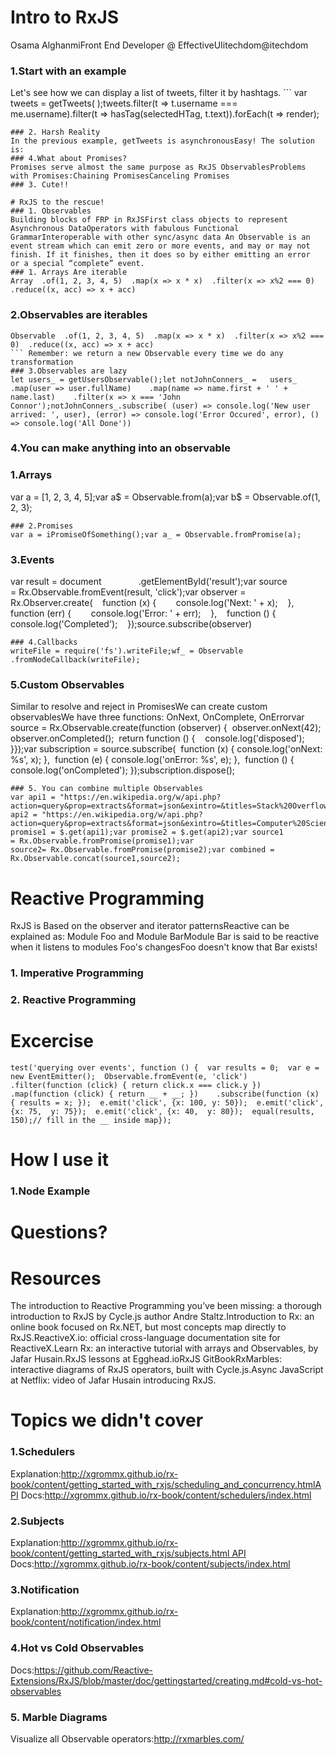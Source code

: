 # Intro to RxJS
Osama AlghanmiFront End Developer @ EffectiveUIitechdom@itechdom
### 1.Start with an example
 Let's see how we can display a list of tweets, filter it by hashtags. ```
var tweets = getTweets( );tweets.filter(t => t.username === me.username).filter(t => hasTag(selectedHTag, t.text)).forEach(t => render);
``` functional means: Non-mutating, Stateless, Composable
### 2. Harsh Reality
In the previous example, getTweets is asynchronousEasy! The solution is:
### 4.What about Promises?
Promises serve almost the same purpose as RxJS ObservablesProblems with Promises:Chaining PromisesCanceling Promises
### 3. Cute!!

# RxJS to the rescue!
### 1. Observables
Building blocks of FRP in RxJSFirst class objects to represent Asynchronous DataOperators with fabulous Functional GrammarInteroperable with other sync/async data An Observable is an event stream which can emit zero or more events, and may or may not finish. If it finishes, then it does so by either emitting an error or a special “complete” event.
### 1. Arrays Are iterable
Array  .of(1, 2, 3, 4, 5)  .map(x => x * x)  .filter(x => x%2 === 0)  .reduce((x, acc) => x + acc)
```
### 2.Observables are iterables
```
Observable  .of(1, 2, 3, 4, 5)  .map(x => x * x)  .filter(x => x%2 === 0)  .reduce((x, acc) => x + acc)
``` Remember: we return a new Observable every time we do any transformation
### 3.Observables are lazy
let users_ = getUsersObservable();let notJohnConners_ =   users_    .map(user => user.fullName)    .map(name => name.first + ' ' + name.last)    .filter(x => x === 'John Connor');notJohnConners_.subscribe( (user) => console.log('New user arrived: ', user), (error) => console.log('Error Occured', error), () => console.log('All Done'))
```
### 4.You can make anything into an observable
### 1.Arrays
var a = [1, 2, 3, 4, 5];var a$ = Observable.from(a);var b$ = Observable.of(1, 2, 3);
```    
### 2.Promises
var a = iPromiseOfSomething();var a_ = Observable.fromPromise(a);
```
### 3.Events
var result = document               .getElementById('result');var source = Rx.Observable.fromEvent(result, 'click');var observer = Rx.Observer.create(    function (x) {        console.log('Next: ' + x);    },    function (err) {        console.log('Error: ' + err);    },    function () {        console.log('Completed');    });source.subscribe(observer)
``` Rx will truncate multiple arguments from events, you can use the selector function to combine all of them
### 4.Callbacks
writeFile = require('fs').writeFile;wf_ = Observable      .fromNodeCallback(writeFile);
```
### 5.Custom Observables
Similar to resolve and reject in PromisesWe can create custom observablesWe have three functions: OnNext, OnComplete, OnErrorvar source = Rx.Observable.create(function (observer) {  observer.onNext(42);  observer.onCompleted();  return function () {    console.log('disposed');  }});var subscription = source.subscribe(  function (x) { console.log('onNext: %s', x); },  function (e) { console.log('onError: %s', e); },  function () { console.log('onCompleted'); });subscription.dispose();
```
### 5. You can combine multiple Observables
var api1 = "https://en.wikipedia.org/w/api.php?action=query&prop=extracts&format=json&exintro=&titles=Stack%20Overflow";var api2 = "https://en.wikipedia.org/w/api.php?action=query&prop=extracts&format=json&exintro=&titles=Computer%20Science";var promise1 = $.get(api1);var promise2 = $.get(api2);var source1 = Rx.Observable.fromPromise(promise1);var source2= Rx.Observable.fromPromise(promise2);var combined = Rx.Observable.concat(source1,source2);
```
# Reactive Programming
RxJS is Based on the observer and iterator patternsReactive can be explained as: Module Foo and Module BarModule Bar is said to be reactive when it listens to modules Foo's changesFoo doesn't know that Bar exists!
### 1. Imperative Programming

### 2. Reactive Programming

# Excercise
```
test('querying over events', function () {  var results = 0;  var e = new EventEmitter();  Observable.fromEvent(e, 'click')    .filter(function (click) { return click.x === click.y })    .map(function (click) { return __ + __; })    .subscribe(function (x) { results = x; });  e.emit('click', {x: 100, y: 50});  e.emit('click', {x: 75,  y: 75});  e.emit('click', {x: 40,  y: 80});  equal(results, 150);// fill in the __ inside map});
```
# How I use it
### 1.Node Example

# Questions?
# Resources
The introduction to Reactive Programming you’ve been missing: a thorough introduction to RxJS by Cycle.js author Andre Staltz.Introduction to Rx: an online book focused on Rx.NET, but most concepts map directly to RxJS.ReactiveX.io: official cross-language documentation site for ReactiveX.Learn Rx: an interactive tutorial with arrays and Observables, by Jafar Husain.RxJS lessons at Egghead.ioRxJS GitBookRxMarbles: interactive diagrams of RxJS operators, built with Cycle.js.Async JavaScript at Netflix: video of Jafar Husain introducing RxJS.
# Topics we didn't cover
### 1.Schedulers
Explanation:http://xgrommx.github.io/rx-book/content/getting_started_with_rxjs/scheduling_and_concurrency.htmlAPI Docs:http://xgrommx.github.io/rx-book/content/schedulers/index.html
### 2.Subjects
Explanation:http://xgrommx.github.io/rx-book/content/getting_started_with_rxjs/subjects.html API Docs:http://xgrommx.github.io/rx-book/content/subjects/index.html
### 3.Notification
Explanation:http://xgrommx.github.io/rx-book/content/notification/index.html
### 4.Hot vs Cold Observables
Docs:https://github.com/Reactive-Extensions/RxJS/blob/master/doc/gettingstarted/creating.md#cold-vs-hot-observables
### 5. Marble Diagrams
Visualize all Observable operators:http://rxmarbles.com/
